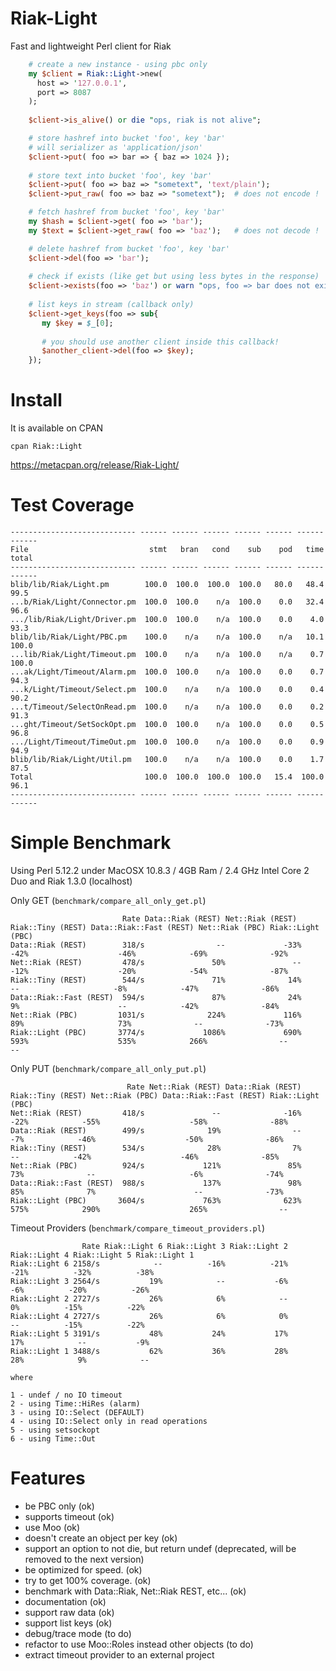 Riak-Light
==========

Fast and lightweight Perl client for Riak

```perl
    # create a new instance - using pbc only
    my $client = Riak::Light->new(
      host => '127.0.0.1',
      port => 8087
    );
    
    $client->is_alive() or die "ops, riak is not alive";

    # store hashref into bucket 'foo', key 'bar'
    # will serializer as 'application/json'
    $client->put( foo => bar => { baz => 1024 });
    
    # store text into bucket 'foo', key 'bar' 
    $client->put( foo => baz => "sometext", 'text/plain');
    $client->put_raw( foo => baz => "sometext");  # does not encode !

    # fetch hashref from bucket 'foo', key 'bar'
    my $hash = $client->get( foo => 'bar');
    my $text = $client->get_raw( foo => 'baz');   # does not decode !

    # delete hashref from bucket 'foo', key 'bar'
    $client->del(foo => 'bar');
    
    # check if exists (like get but using less bytes in the response)
    $client->exists(foo => 'baz') or warn "ops, foo => bar does not exist";
    
    # list keys in stream (callback only)
    $client->get_keys(foo => sub{
       my $key = $_[0];
       
       # you should use another client inside this callback!
       $another_client->del(foo => $key);
    });
```

Install
=======

It is available on CPAN

    cpan Riak::Light
    
https://metacpan.org/release/Riak-Light/

Test Coverage
=============

    ---------------------------- ------ ------ ------ ------ ------ ------ ------
    File                           stmt   bran   cond    sub    pod   time  total
    ---------------------------- ------ ------ ------ ------ ------ ------ ------
    blib/lib/Riak/Light.pm        100.0  100.0  100.0  100.0   80.0   48.4   99.5
    ...b/Riak/Light/Connector.pm  100.0  100.0    n/a  100.0    0.0   32.4   96.6
    .../lib/Riak/Light/Driver.pm  100.0  100.0    n/a  100.0    0.0    4.0   93.3
    blib/lib/Riak/Light/PBC.pm    100.0    n/a    n/a  100.0    n/a   10.1  100.0
    ...lib/Riak/Light/Timeout.pm  100.0    n/a    n/a  100.0    n/a    0.7  100.0
    ...ak/Light/Timeout/Alarm.pm  100.0  100.0    n/a  100.0    0.0    0.7   94.3
    ...k/Light/Timeout/Select.pm  100.0    n/a    n/a  100.0    0.0    0.4   90.2
    ...t/Timeout/SelectOnRead.pm  100.0    n/a    n/a  100.0    0.0    0.2   91.3
    ...ght/Timeout/SetSockOpt.pm  100.0  100.0    n/a  100.0    0.0    0.5   96.8
    .../Light/Timeout/TimeOut.pm  100.0  100.0    n/a  100.0    0.0    0.9   94.9
    blib/lib/Riak/Light/Util.pm   100.0    n/a    n/a  100.0    0.0    1.7   87.5
    Total                         100.0  100.0  100.0  100.0   15.4  100.0   96.1
    ---------------------------- ------ ------ ------ ------ ------ ------ ------


Simple Benchmark
================

Using Perl 5.12.2 under MacOSX 10.8.3 / 4GB Ram / 2.4 GHz Intel Core 2 Duo and Riak 1.3.0 (localhost)

Only GET (`benchmark/compare_all_only_get.pl`)
 
                             Rate Data::Riak (REST) Net::Riak (REST) Riak::Tiny (REST) Data::Riak::Fast (REST) Net::Riak (PBC) Riak::Light (PBC)
    Data::Riak (REST)        318/s                --             -33%              -42%                    -46%            -69%              -92%
    Net::Riak (REST)         478/s               50%               --              -12%                    -20%            -54%              -87%
    Riak::Tiny (REST)        544/s               71%              14%                --                     -8%            -47%              -86%
    Data::Riak::Fast (REST)  594/s               87%              24%                9%                      --            -42%              -84%
    Net::Riak (PBC)         1031/s              224%             116%               89%                     73%              --              -73%
    Riak::Light (PBC)       3774/s             1086%             690%              593%                    535%            266%                --               --
 
Only PUT (`benchmark/compare_all_only_put.pl`)

                              Rate Net::Riak (REST) Data::Riak (REST) Riak::Tiny (REST) Net::Riak (PBC) Data::Riak::Fast (REST) Riak::Light (PBC)
    Net::Riak (REST)         418/s               --              -16%              -22%            -55%                    -58%              -88%
    Data::Riak (REST)        499/s              19%                --               -7%            -46%                    -50%              -86%
    Riak::Tiny (REST)        534/s              28%                7%                --            -42%                    -46%              -85%
    Net::Riak (PBC)          924/s             121%               85%               73%              --                     -6%              -74%
    Data::Riak::Fast (REST)  988/s             137%               98%               85%              7%                      --              -73%
    Riak::Light (PBC)       3604/s             763%              623%              575%            290%                    265%                --

Timeout Providers (`benchmark/compare_timeout_providers.pl`)

                    Rate Riak::Light 6 Riak::Light 3 Riak::Light 2 Riak::Light 4 Riak::Light 5 Riak::Light 1
    Riak::Light 6 2158/s            --          -16%          -21%          -21%          -32%          -38%
    Riak::Light 3 2564/s           19%            --           -6%           -6%          -20%          -26%
    Riak::Light 2 2727/s           26%            6%            --            0%          -15%          -22%
    Riak::Light 4 2727/s           26%            6%            0%            --          -15%          -22%
    Riak::Light 5 3191/s           48%           24%           17%           17%            --           -9%
    Riak::Light 1 3488/s           62%           36%           28%           28%            9%            --

    where

    1 - undef / no IO timeout
    2 - using Time::HiRes (alarm)
    3 - using IO::Select (DEFAULT)
    4 - using IO::Select only in read operations
    5 - using setsockopt
    6 - using Time::Out

Features
========

* be PBC only (ok)
* supports timeout (ok)
* use Moo (ok)
* doesn't create an object per key (ok)
* support an option to not die, but return undef (deprecated, will be removed to the next version)
* be optimized for speed. (ok)
* try to get 100% coverage. (ok)
* benchmark with Data::Riak, Net::Riak REST, etc... (ok)
* documentation (ok)
* support raw data (ok)
* support list keys (ok)
* debug/trace mode (to do)
* refactor to use Moo::Roles instead other objects (to do)
* extract timeout provider to an external project
